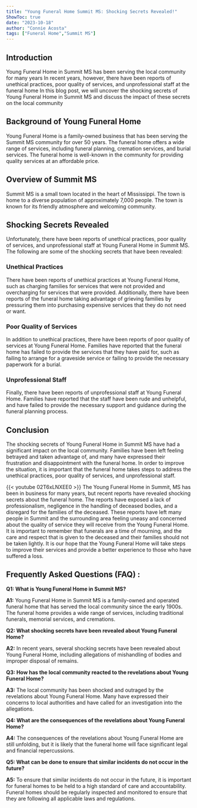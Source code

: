 ```yaml
---
title: "Young Funeral Home Summit MS: Shocking Secrets Revealed!"
ShowToc: true 
date: "2023-10-18"
author: "Connie Acosta" 
tags: ["Funeral Home","Summit MS"]
---
```

## Introduction

Young Funeral Home in Summit MS has been serving the local community for many years In recent years, however, there have been reports of unethical practices, poor quality of services, and unprofessional staff at the funeral home In this blog post, we will uncover the shocking secrets of Young Funeral Home in Summit MS and discuss the impact of these secrets on the local community

## Background of Young Funeral Home

Young Funeral Home is a family-owned business that has been serving the Summit MS community for over 50 years. The funeral home offers a wide range of services, including funeral planning, cremation services, and burial services. The funeral home is well-known in the community for providing quality services at an affordable price.

## Overview of Summit MS

Summit MS is a small town located in the heart of Mississippi. The town is home to a diverse population of approximately 7,000 people. The town is known for its friendly atmosphere and welcoming community.

## Shocking Secrets Revealed

Unfortunately, there have been reports of unethical practices, poor quality of services, and unprofessional staff at Young Funeral Home in Summit MS. The following are some of the shocking secrets that have been revealed:

### Unethical Practices

There have been reports of unethical practices at Young Funeral Home, such as charging families for services that were not provided and overcharging for services that were provided. Additionally, there have been reports of the funeral home taking advantage of grieving families by pressuring them into purchasing expensive services that they do not need or want.

### Poor Quality of Services

In addition to unethical practices, there have been reports of poor quality of services at Young Funeral Home. Families have reported that the funeral home has failed to provide the services that they have paid for, such as failing to arrange for a graveside service or failing to provide the necessary paperwork for a burial.

### Unprofessional Staff

Finally, there have been reports of unprofessional staff at Young Funeral Home. Families have reported that the staff have been rude and unhelpful, and have failed to provide the necessary support and guidance during the funeral planning process.

## Conclusion

The shocking secrets of Young Funeral Home in Summit MS have had a significant impact on the local community. Families have been left feeling betrayed and taken advantage of, and many have expressed their frustration and disappointment with the funeral home. In order to improve the situation, it is important that the funeral home takes steps to address the unethical practices, poor quality of services, and unprofessional staff.

{{< youtube 02T6xLNXEE0 >}} 
The Young Funeral Home in Summit, MS has been in business for many years, but recent reports have revealed shocking secrets about the funeral home. The reports have exposed a lack of professionalism, negligence in the handling of deceased bodies, and a disregard for the families of the deceased. These reports have left many people in Summit and the surrounding area feeling uneasy and concerned about the quality of service they will receive from the Young Funeral Home. It is important to remember that funerals are a time of mourning, and the care and respect that is given to the deceased and their families should not be taken lightly. It is our hope that the Young Funeral Home will take steps to improve their services and provide a better experience to those who have suffered a loss.

## Frequently Asked Questions (FAQ) :
**Q1: What is Young Funeral Home in Summit MS?**

**A1:** Young Funeral Home in Summit MS is a family-owned and operated funeral home that has served the local community since the early 1900s. The funeral home provides a wide range of services, including traditional funerals, memorial services, and cremations.

**Q2: What shocking secrets have been revealed about Young Funeral Home?**

**A2:** In recent years, several shocking secrets have been revealed about Young Funeral Home, including allegations of mishandling of bodies and improper disposal of remains.

**Q3: How has the local community reacted to the revelations about Young Funeral Home?**

**A3:** The local community has been shocked and outraged by the revelations about Young Funeral Home. Many have expressed their concerns to local authorities and have called for an investigation into the allegations.

**Q4: What are the consequences of the revelations about Young Funeral Home?**

**A4:** The consequences of the revelations about Young Funeral Home are still unfolding, but it is likely that the funeral home will face significant legal and financial repercussions.

**Q5: What can be done to ensure that similar incidents do not occur in the future?**

**A5:** To ensure that similar incidents do not occur in the future, it is important for funeral homes to be held to a high standard of care and accountability. Funeral homes should be regularly inspected and monitored to ensure that they are following all applicable laws and regulations.



